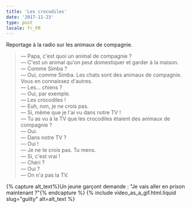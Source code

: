 ```yaml
---
title: 'Les crocodiles'
date: '2017-11-23'
type: post
locale: fr_FR
---
```


Reportage à la radio sur les animaux de compagnie.

<!-- more -->

> — Papa, c'est quoi un animal de compagnie ?  
> — C'est un animal qu'on peut domestiquer et garder à la maison.  
> — Comme Simba ?  
> — Oui, comme Simba. Les chats sont des animaux de compagnie. Vous en connaissez d'autres.  
> — Les… chiens ?  
> — Oui, par exemple.  
> — Les crocodiles !  
> — Euh, non, je ne crois pas.  
> — Si, même que je l'ai vu dans notre TV !  
> — Tu as vu à la TV que les crocodiles étaient des animaux de compagnie ?  
> — Oui.  
> — Dans notre TV ?  
> — Oui !  
> — Je ne te crois pas. Tu mens.  
> — Si, c'est vrai !  
> — Chéri ?  
> — Oui ?  
> — On n'a pas la TV.

{% capture alt_text%}Un jeune garçont demande : "Je vais aller en prison maintenant ?"{% endcapture %}
{% include video_as_a_gif.html.liquid
    slug="guilty"
    alt=alt_text
%}